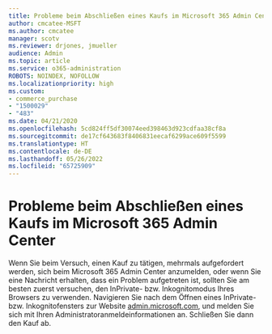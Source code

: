 ```yaml
---
title: Probleme beim Abschließen eines Kaufs im Microsoft 365 Admin Center
author: cmcatee-MSFT
ms.author: cmcatee
manager: scotv
ms.reviewer: drjones, jmueller
audience: Admin
ms.topic: article
ms.service: o365-administration
ROBOTS: NOINDEX, NOFOLLOW
ms.localizationpriority: high
ms.custom:
- commerce_purchase
- "1500029"
- "483"
ms.date: 04/21/2020
ms.openlocfilehash: 5cd824ff5df30074eed398463d923cdfaa38cf8a
ms.sourcegitcommit: de17cf643683f8406831eecaf6299ace609f5599
ms.translationtype: HT
ms.contentlocale: de-DE
ms.lasthandoff: 05/26/2022
ms.locfileid: "65725909"
---
```

# <a name="trouble-completing-a-purchase-in-the-microsoft-365-admin-center"></a>Probleme beim Abschließen eines Kaufs im Microsoft 365 Admin Center

Wenn Sie beim Versuch, einen Kauf zu tätigen, mehrmals aufgefordert werden, sich beim Microsoft 365 Admin Center anzumelden, oder wenn Sie eine Nachricht erhalten, dass ein Problem aufgetreten ist, sollten Sie am besten zuerst versuchen, den InPrivate- bzw. Inkognitomodus Ihres Browsers zu verwenden. Navigieren Sie nach dem Öffnen eines InPrivate- bzw. Inkognitofensters zur Website [admin.microsoft.com](https://admin.microsoft.com), und melden Sie sich mit Ihren Administratoranmeldeinformationen an. Schließen Sie dann den Kauf ab.
